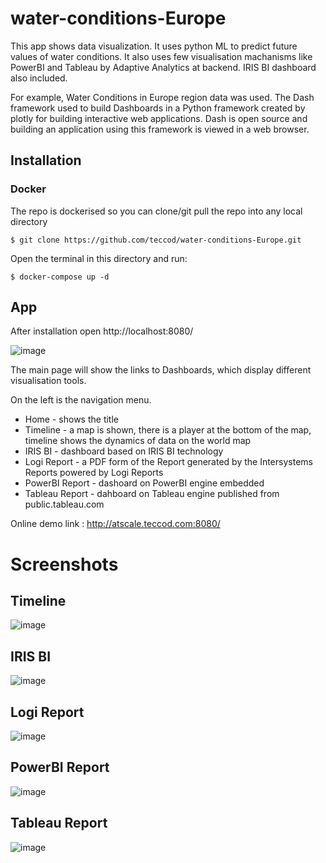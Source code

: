 # water-conditions-Europe

This app shows data visualization.
It uses python ML to predict future values of water conditions.
It also uses few visualisation machanisms like PowerBI and Tableau by Adaptive Analytics at backend.
IRIS BI dashboard also included.

For example, Water Conditions in Europe region data was used. 
The Dash framework used to build Dashboards in a Python framework created by plotly for building interactive web applications. 
Dash is open source and building an application using this framework is viewed in a web browser.

## Installation

### Docker
The repo is dockerised so you can  clone/git pull the repo into any local directory

```
$ git clone https://github.com/teccod/water-conditions-Europe.git
```

Open the terminal in this directory and run:

```
$ docker-compose up -d
```

## App

After installation open http://localhost:8080/

![image](https://user-images.githubusercontent.com/41373877/170875959-cf9273ff-a2b4-42c0-9731-bce6f5351a4b.png)

The main page will show the links to Dashboards, which display different visualisation tools.

On the left is the navigation menu.

- Home - shows the title
- Timeline - a map is shown, there is a player at the bottom of the map, timeline shows the dynamics of data on the world map
- IRIS BI - dashboard based on IRIS BI technology
- Logi Report - a PDF form of the Report generated by the Intersystems Reports powered by Logi Reports
- PowerBI Report - dashoard on PowerBI engine embedded
- Tableau Report - dahboard on Tableau engine published from public.tableau.com

Online demo link : http://atscale.teccod.com:8080/

# Screenshots

## Timeline

![image](https://user-images.githubusercontent.com/41373877/170876352-1a6b14d7-3374-4ad7-8dea-4070c5b90d94.png)

## IRIS BI

![image](https://user-images.githubusercontent.com/41373877/170876397-f737be75-08ab-412e-b581-05c3a90686d9.png)

## Logi Report

![image](https://user-images.githubusercontent.com/41373877/170876440-7efc8b77-09f0-4af6-92f3-fa35adaeab60.png)

## PowerBI Report

![image](https://user-images.githubusercontent.com/41373877/170876471-52fd55ad-7ed0-4fe0-9231-132a03c8ac7e.png)

## Tableau Report

![image](https://user-images.githubusercontent.com/41373877/170876511-8694af1d-7210-4e58-bd65-514691c69211.png)

